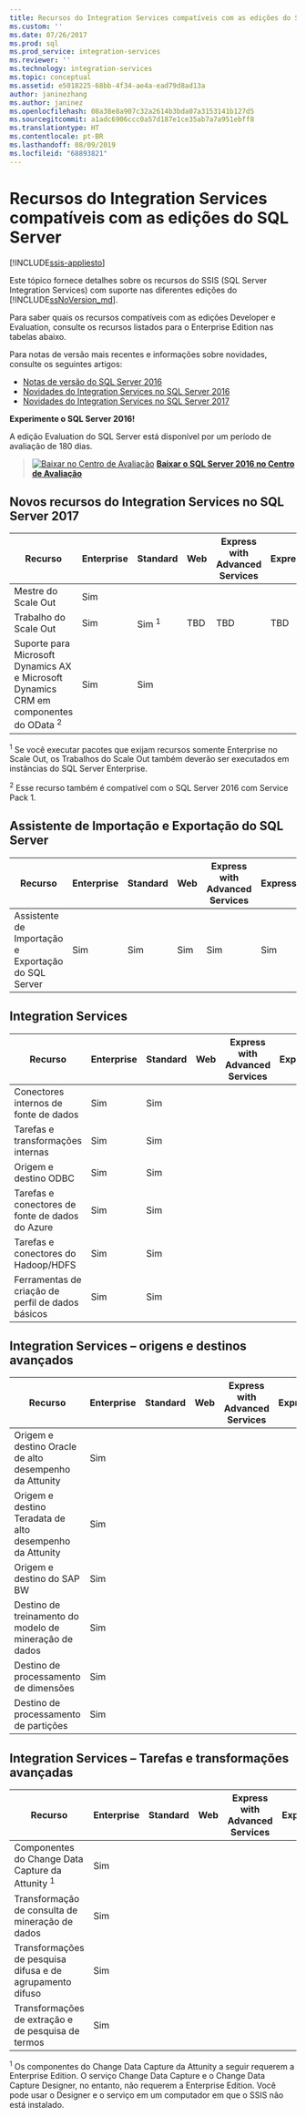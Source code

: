 ```yaml
---
title: Recursos do Integration Services compatíveis com as edições do SQL Server | Microsoft Docs
ms.custom: ''
ms.date: 07/26/2017
ms.prod: sql
ms.prod_service: integration-services
ms.reviewer: ''
ms.technology: integration-services
ms.topic: conceptual
ms.assetid: e5018225-68bb-4f34-ae4a-ead79d8ad13a
author: janinezhang
ms.author: janinez
ms.openlocfilehash: 08a38e8a907c32a2614b3bda07a3153141b127d5
ms.sourcegitcommit: a1adc6906ccc0a57d187e1ce35ab7a7a951ebff8
ms.translationtype: HT
ms.contentlocale: pt-BR
ms.lasthandoff: 08/09/2019
ms.locfileid: "68893821"
---
```

# <a name="integration-services-features-supported-by-the-editions-of-sql-server"></a>Recursos do Integration Services compatíveis com as edições do SQL Server

[!INCLUDE[ssis-appliesto](../includes/ssis-appliesto-ssvrpluslinux-asdb-asdw-xxx.md)]


 Este tópico fornece detalhes sobre os recursos do SSIS (SQL Server Integration Services) com suporte nas diferentes edições do [!INCLUDE[ssNoVersion_md](../includes/ssnoversion-md.md)].  

Para saber quais os recursos compatíveis com as edições Developer e Evaluation, consulte os recursos listados para o Enterprise Edition nas tabelas abaixo.
  
Para notas de versão mais recentes e informações sobre novidades, consulte os seguintes artigos:
-   [Notas de versão do SQL Server 2016](../sql-server/sql-server-2016-release-notes.md)
-   [Novidades do Integration Services no SQL Server 2016](../integration-services/what-s-new-in-integration-services-in-sql-server-2016.md)
-   [Novidades do Integration Services no SQL Server 2017](../integration-services/what-s-new-in-integration-services-in-sql-server-2017.md)
    
**Experimente o SQL Server 2016!**    

A edição Evaluation do SQL Server está disponível por um período de avaliação de 180 dias.  
    
> [![Baixar no Centro de Avaliação](https://docs.microsoft.com/analysis-services/analysis-services/media/download.png)](https://www.microsoft.com/evalcenter/evaluate-sql-server-2016) **[Baixar o SQL Server 2016 no Centro de Avaliação](https://www.microsoft.com/evalcenter/evaluate-sql-server-2016)**    
    
## <a name="ISNew"></a> Novos recursos do Integration Services no SQL Server 2017
  
|Recurso|Enterprise|Standard|Web|Express with Advanced Services|Express|  
|-------------|----------------|--------------|---------|------------------------------------|------------------------|  
|Mestre do Scale Out|Sim|||||
|Trabalho do Scale Out|Sim|Sim <sup>1</sup>|TBD|TBD|TBD|
|Suporte para Microsoft Dynamics AX e Microsoft Dynamics CRM em componentes do OData <sup>2</sup>|Sim|Sim||||

<sup>1</sup> Se você executar pacotes que exijam recursos somente Enterprise no Scale Out, os Trabalhos do Scale Out também deverão ser executados em instâncias do SQL Server Enterprise.

<sup>2</sup> Esse recurso também é compatível com o SQL Server 2016 com Service Pack 1.

## <a name="IEWiz"></a> Assistente de Importação e Exportação do SQL Server

|Recurso|Enterprise|Standard|Web|Express with Advanced Services|Express|  
|-------------|----------------|--------------|---------|------------------------------------|------------------------|  
|Assistente de Importação e Exportação do SQL Server|Sim|Sim|Sim|Sim|Sim|  

## <a name="IS"></a> Integration Services  
  
|Recurso|Enterprise|Standard|Web|Express with Advanced Services|Express|  
|-------------|----------------|--------------|---------|------------------------------------|------------------------|  
|Conectores internos de fonte de dados|Sim|Sim|||| 
|Tarefas e transformações internas|Sim|Sim||||  
|Origem e destino ODBC |Sim|Sim|||| 
|Tarefas e conectores de fonte de dados do Azure|Sim|Sim||||  
|Tarefas e conectores do Hadoop/HDFS|Sim|Sim||||  
|Ferramentas de criação de perfil de dados básicos|Sim|Sim|||| 

## <a name="ISAA"></a> Integration Services – origens e destinos avançados  
  
|Recurso|Enterprise|Standard|Web|Express with Advanced Services|Express|  
|-------------|----------------|--------------|---------|------------------------------------|------------------------|  
|Origem e destino Oracle de alto desempenho da Attunity|Sim|||||  
|Origem e destino Teradata de alto desempenho da Attunity|Sim|||||  
|Origem e destino do SAP BW|Sim|||||  
|Destino de treinamento do modelo de mineração de dados|Sim|||||  
|Destino de processamento de dimensões|Sim|||||  
|Destino de processamento de partições|Sim|||||  
  
## <a name="ISAT"></a> Integration Services – Tarefas e transformações avançadas  
  
|Recurso|Enterprise|Standard|Web|Express with Advanced Services|Express|  
|-------------|----------------|--------------|---------|------------------------------------|------------------------|  
|Componentes do Change Data Capture da Attunity <sup>1</sup>|Sim|||||  
|Transformação de consulta de mineração de dados|Sim|||||  
|Transformações de pesquisa difusa e de agrupamento difuso|Sim|||||  
|Transformações de extração e de pesquisa de termos|Sim|||||  

<sup>1</sup> Os componentes do Change Data Capture da Attunity a seguir requerem a Enterprise Edition. O serviço Change Data Capture e o Change Data Capture Designer, no entanto, não requerem a Enterprise Edition. Você pode usar o Designer e o serviço em um computador em que o SSIS não está instalado.
